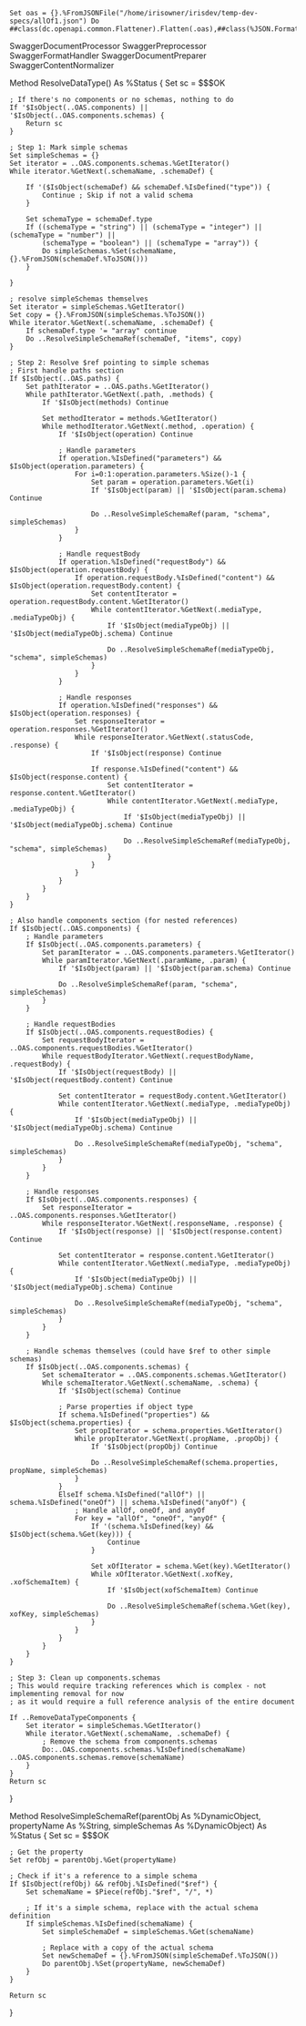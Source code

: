 
```
Set oas = {}.%FromJSONFile("/home/irisowner/irisdev/temp-dev-specs/allOf1.json") Do ##class(dc.openapi.common.Flattener).Flatten(.oas),##class(%JSON.Formatter).%New().Format(oas)
```


SwaggerDocumentProcessor
SwaggerPreprocessor
SwaggerFormatHandler
SwaggerDocumentPreparer
SwaggerContentNormalizer



Method ResolveDataType() As %Status
{
    Set sc = $$$OK
    
    ; If there's no components or no schemas, nothing to do
    If '$IsObject(..OAS.components) || '$IsObject(..OAS.components.schemas) {
        Return sc
    }
    
    ; Step 1: Mark simple schemas
    Set simpleSchemas = {}
    Set iterator = ..OAS.components.schemas.%GetIterator()
    While iterator.%GetNext(.schemaName, .schemaDef) {
        
        If '($IsObject(schemaDef) && schemaDef.%IsDefined("type")) {
            Continue ; Skip if not a valid schema
        }

        Set schemaType = schemaDef.type
        If ((schemaType = "string") || (schemaType = "integer") || (schemaType = "number") || 
            (schemaType = "boolean") || (schemaType = "array")) {
            Do simpleSchemas.%Set(schemaName, {}.%FromJSON(schemaDef.%ToJSON()))
        }
        
    }

    ; resolve simpleSchemas themselves
    Set iterator = simpleSchemas.%GetIterator()
    Set copy = {}.%FromJSON(simpleSchemas.%ToJSON())
    While iterator.%GetNext(.schemaName, .schemaDef) {
        If schemaDef.type '= "array" continue
        Do ..ResolveSimpleSchemaRef(schemaDef, "items", copy)
    }
    
    ; Step 2: Resolve $ref pointing to simple schemas
    ; First handle paths section
    If $IsObject(..OAS.paths) {
        Set pathIterator = ..OAS.paths.%GetIterator()
        While pathIterator.%GetNext(.path, .methods) {
            If '$IsObject(methods) Continue
            
            Set methodIterator = methods.%GetIterator()
            While methodIterator.%GetNext(.method, .operation) {
                If '$IsObject(operation) Continue
                
                ; Handle parameters
                If operation.%IsDefined("parameters") && $IsObject(operation.parameters) {
                    For i=0:1:operation.parameters.%Size()-1 {
                        Set param = operation.parameters.%Get(i)
                        If '$IsObject(param) || '$IsObject(param.schema) Continue
                        
                        Do ..ResolveSimpleSchemaRef(param, "schema", simpleSchemas)
                    }
                }
                
                ; Handle requestBody
                If operation.%IsDefined("requestBody") && $IsObject(operation.requestBody) {
                    If operation.requestBody.%IsDefined("content") && $IsObject(operation.requestBody.content) {
                        Set contentIterator = operation.requestBody.content.%GetIterator()
                        While contentIterator.%GetNext(.mediaType, .mediaTypeObj) {
                            If '$IsObject(mediaTypeObj) || '$IsObject(mediaTypeObj.schema) Continue
                            
                            Do ..ResolveSimpleSchemaRef(mediaTypeObj, "schema", simpleSchemas)
                        }
                    }
                }
                
                ; Handle responses
                If operation.%IsDefined("responses") && $IsObject(operation.responses) {
                    Set responseIterator = operation.responses.%GetIterator()
                    While responseIterator.%GetNext(.statusCode, .response) {
                        If '$IsObject(response) Continue
                        
                        If response.%IsDefined("content") && $IsObject(response.content) {
                            Set contentIterator = response.content.%GetIterator()
                            While contentIterator.%GetNext(.mediaType, .mediaTypeObj) {
                                If '$IsObject(mediaTypeObj) || '$IsObject(mediaTypeObj.schema) Continue
                                
                                Do ..ResolveSimpleSchemaRef(mediaTypeObj, "schema", simpleSchemas)
                            }
                        }
                    }
                }
            }
        }
    }
    
    ; Also handle components section (for nested references)
    If $IsObject(..OAS.components) {
        ; Handle parameters
        If $IsObject(..OAS.components.parameters) {
            Set paramIterator = ..OAS.components.parameters.%GetIterator()
            While paramIterator.%GetNext(.paramName, .param) {
                If '$IsObject(param) || '$IsObject(param.schema) Continue
                
                Do ..ResolveSimpleSchemaRef(param, "schema", simpleSchemas)
            }
        }
        
        ; Handle requestBodies
        If $IsObject(..OAS.components.requestBodies) {
            Set requestBodyIterator = ..OAS.components.requestBodies.%GetIterator()
            While requestBodyIterator.%GetNext(.requestBodyName, .requestBody) {
                If '$IsObject(requestBody) || '$IsObject(requestBody.content) Continue
                
                Set contentIterator = requestBody.content.%GetIterator()
                While contentIterator.%GetNext(.mediaType, .mediaTypeObj) {
                    If '$IsObject(mediaTypeObj) || '$IsObject(mediaTypeObj.schema) Continue
                    
                    Do ..ResolveSimpleSchemaRef(mediaTypeObj, "schema", simpleSchemas)
                }
            }
        }
        
        ; Handle responses
        If $IsObject(..OAS.components.responses) {
            Set responseIterator = ..OAS.components.responses.%GetIterator()
            While responseIterator.%GetNext(.responseName, .response) {
                If '$IsObject(response) || '$IsObject(response.content) Continue
                
                Set contentIterator = response.content.%GetIterator()
                While contentIterator.%GetNext(.mediaType, .mediaTypeObj) {
                    If '$IsObject(mediaTypeObj) || '$IsObject(mediaTypeObj.schema) Continue
                    
                    Do ..ResolveSimpleSchemaRef(mediaTypeObj, "schema", simpleSchemas)
                }
            }
        }
        
        ; Handle schemas themselves (could have $ref to other simple schemas)
        If $IsObject(..OAS.components.schemas) {
            Set schemaIterator = ..OAS.components.schemas.%GetIterator()
            While schemaIterator.%GetNext(.schemaName, .schema) {
                If '$IsObject(schema) Continue
                
                ; Parse properties if object type
                If schema.%IsDefined("properties") && $IsObject(schema.properties) {
                    Set propIterator = schema.properties.%GetIterator()
                    While propIterator.%GetNext(.propName, .propObj) {
                        If '$IsObject(propObj) Continue
                        
                        Do ..ResolveSimpleSchemaRef(schema.properties, propName, simpleSchemas)
                    }
                }
                ElseIf schema.%IsDefined("allOf") || schema.%IsDefined("oneOf") || schema.%IsDefined("anyOf") {
                    ; Handle allOf, oneOf, and anyOf
                    For key = "allOf", "oneOf", "anyOf" {
                        If '(schema.%IsDefined(key) && $IsObject(schema.%Get(key))) {
                            Continue
                        }
                        
                        Set xOfIterator = schema.%Get(key).%GetIterator()
                        While xOfIterator.%GetNext(.xofKey, .xofSchemaItem) {
                            If '$IsObject(xofSchemaItem) Continue
                            
                            Do ..ResolveSimpleSchemaRef(schema.%Get(key), xofKey, simpleSchemas)
                        }
                    }
                }
            }
        }
    }
    
    ; Step 3: Clean up components.schemas
    ; This would require tracking references which is complex - not implementing removal for now
    ; as it would require a full reference analysis of the entire document
    
    If ..RemoveDataTypeComponents {
        Set iterator = simpleSchemas.%GetIterator()
        While iterator.%GetNext(.schemaName, .schemaDef) {
            ; Remove the schema from components.schemas
            Do:..OAS.components.schemas.%IsDefined(schemaName) ..OAS.components.schemas.remove(schemaName)
        }
    }
    Return sc
}

Method ResolveSimpleSchemaRef(parentObj As %DynamicObject, propertyName As %String, simpleSchemas As %DynamicObject) As %Status
{
    Set sc = $$$OK
    
    ; Get the property
    Set refObj = parentObj.%Get(propertyName)
    
    ; Check if it's a reference to a simple schema
    If $IsObject(refObj) && refObj.%IsDefined("$ref") {
        Set schemaName = $Piece(refObj."$ref", "/", *)
        
        ; If it's a simple schema, replace with the actual schema definition
        If simpleSchemas.%IsDefined(schemaName) {
            Set simpleSchemaDef = simpleSchemas.%Get(schemaName)
            
            ; Replace with a copy of the actual schema
            Set newSchemaDef = {}.%FromJSON(simpleSchemaDef.%ToJSON())
            Do parentObj.%Set(propertyName, newSchemaDef)
        }
    }
    
    Return sc
}
